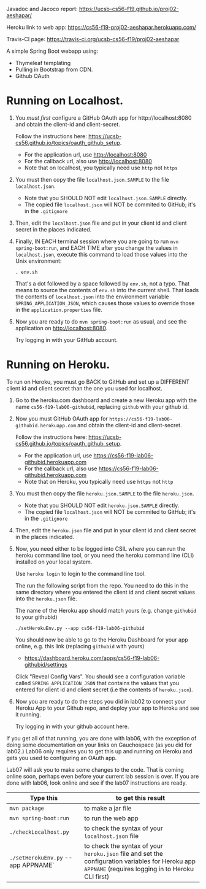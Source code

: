 Javadoc and Jacoco report: https://ucsb-cs56-f19.github.io/proj02-aeshapar/

Heroku link to web app: https://cs56-f19-proj02-aeshapar.herokuapp.com/

Travis-CI page: https://travis-ci.org/ucsb-cs56-f19/proj02-aeshapar



A simple Spring Boot webapp using:
* Thymeleaf templating
* Pulling in Bootstrap from CDN.
* Github OAuth


# Running on Localhost.

1.  You *must first* configure a GitHub OAuth app for http://localhost:8080 and obtain the client-id and client-secret.

    Follow the instructions here: <https://ucsb-cs56.github.io/topics/oauth_github_setup>.

    * For the application url, use <http://localhost:8080>
    * For the callback url, also use <http://localhost:8080>
    * Note that on localhost, you typically need use `http` not `https`
     
2.  You must then copy the file `localhost.json.SAMPLE` to the file `localhost.json`.

    * Note that you SHOULD NOT edit `localhost.json.SAMPLE` directly.
    * The copied file `localhost.json` will NOT be commited to GitHub; it's in the `.gitignore`

3.  Then, edit the `localhost.json` file and put in your client id and client secret in the places indicated.

4.  Finally, IN EACH terminal session where you are going to run `mvn spring-boot:run`, and EACH TIME after you
    change the values in `localhost.json`, execute this command to load those values into the Unix environment:

    ```
    . env.sh
    ```

    That's a dot followed by a space followed by `env.sh`, not a typo.  That means to source the contents of `env.sh` into the
    current shell.  That loads the contents of `localhost.json` into the environment variable `SPRING_APPLICATION_JSON`, which
    causes those values to override those in the `application.properties` file.


5.  Now you are ready to do `mvn spring-boot:run` as usual, and see the application on <http://localhost:8080>.

    Try logging in with your GitHub account.

# Running on Heroku.

To run on Heroku, you must go BACK to GitHub and set up a DIFFERENT client id and client secret than the one you used for
localhost.


1.  Go to the heroku.com dashboard and create a new Heroku app with the name `cs56-f19-lab06-githubid`, replacing `github` with your
    github id.


1.  Now you must GitHub OAuth app for `https://cs56-f19-lab06-githubid.herokuapp.com` and obtain the client-id and client-secret.

    Follow the instructions here: <https://ucsb-cs56.github.io/topics/oauth_github_setup>.

    * For the application url, use <https://cs56-f19-lab06-githubid.herokuapp.com>
    * For the callback url, also use <https://cs56-f19-lab06-githubid.herokuapp.com>
    * Note that on Heroku, you typically need use `https` not `http`
     
2.  You must then copy the file `heroku.json.SAMPLE` to the file `heroku.json`.

    * Note that you SHOULD NOT edit `heroku.json.SAMPLE` directly.
    * The copied file `localhost.json` will NOT be commited to GitHub; it's in the `.gitignore`

3.  Then, edit the `heroku.json` file and put in your client id and client secret in the places indicated.

4.  Now, you need either to be logged into CSIL where you can run the heroku command line tool, or you need the heroku
    command line (CLI) installed on your local system.

    Use `heroku login` to login to the command line tool.

    The run the following script from the repo.  You need to do this in the same directory where you entered
    the client id and client secret values into the `heroku.json` file.

    The name of the Heroku app should match yours (e.g. change `githubid` to your githubid)

    ```
    ./setHerokuEnv.py --app cs56-f19-lab06-githubid
    ```

    You should now be able to go to the Heroku Dashboard for your app online, e.g. this link (replacing `githubid` with yours)

    * <https://dashboard.heroku.com/apps/cs56-f19-lab06-githubid/settings>

    Click "Reveal Config Vars".   You should see a configuration variable called `SPRING_APPLICATION_JSON` that contains
    the values that you entered for client id and client secret (i.e the contents of `heroku.json`).
    

5.  Now you are ready to do the steps you did in lab02 to connect your Heroku App to your Github repo, and deploy your app to Heroku and see it running.

    Try logging in with your github account here.


If you get all of that running, you are done with lab06, with the exception of doing some documentation on your links on Gauchospace (as you did for lab02.)
Lab06 only requires you to get this up and running on Heroku and gets you used to
configuring an OAuth app.

Lab07 will ask you to make some changes to the code. That is coming online soon, perhaps even before your current lab session is over.  If you are done
with lab06, look online and see if the lab07 instructions are ready.



| Type this | to get this result |
|-----------|------------|
| `mvn package` | to make a jar file|
| `mvn spring-boot:run` | to run the web app|
| `./checkLocalhost.py` | to check the syntax of your `localhost.json` file |
| `./setHerokuEnv.py` --app APPNAME` | to check the syntax of your `heroku.json` file  and set the configuration variables for Heroku app `APPNAME` (requires logging in to Heroku CLI first)|

